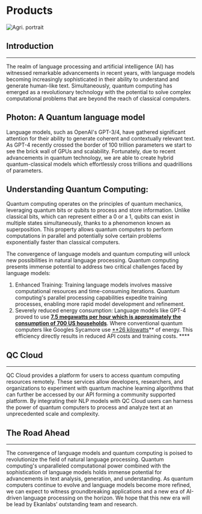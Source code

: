 # Products

![Agri. portrait](https://cdn.pixabay.com/photo/2016/11/08/05/54/agriculture-1807581_1280.jpg)

## Introduction

---

The realm of language processing and artificial intelligence (AI) has witnessed remarkable advancements in recent years, with language models becoming increasingly sophisticated in their ability to understand and generate human-like text. Simultaneously, quantum computing has emerged as a revolutionary technology with the potential to solve complex computational problems that are beyond the reach of classical computers.

## Photon: A Quantum language model

Language models, such as OpenAI's GPT-3/4, have gathered significant attention for their ability to generate coherent and contextually relevant text. As GPT-4 recently crossed the border of 100 trillion parameters we start to see the brick wall of GPUs and scalability. Fortunately, due to recent advancements in quantum technology, we are able to create hybrid quantum-classical models which effortlessly cross trillions and quadrillions of parameters.

## Understanding Quantum Computing:

Quantum computing operates on the principles of quantum mechanics, leveraging quantum bits or qubits to process and store information. Unlike classical bits, which can represent either a 0 or a 1, qubits can exist in multiple states simultaneously, thanks to a phenomenon known as superposition. This property allows quantum computers to perform computations in parallel and potentially solve certain problems exponentially faster than classical computers.

The convergence of language models and quantum computing will unlock new possibilities in natural language processing. Quantum computing presents immense potential to address two critical challenges faced by language models:

1. Enhanced Training: Training language models involves massive computational resources and time-consuming iterations. Quantum computing's parallel processing capabilities expedite training processes, enabling more rapid model development and refinement.
2. Severely reduced energy consumption: Language models like GPT-4 proved to use ********************************[7.5 megawatts per hour which is approximately the consumption of 700 US households](https://ts2.space/en/exploring-the-environmental-footprint-of-gpt-4-energy-consumption-and-sustainability/)********************************. Where conventional quantum computers like Googles Sycamore use [**26 kilowatts](https://ts2.space/en/exploring-the-environmental-footprint-of-gpt-4-energy-consumption-and-sustainability/)** of energy. This efficiency directly results in reduced API costs and training costs. **** 

## QC Cloud

---

QC Cloud provides a platform for users to access quantum computing resources remotely. These services allow developers, researchers, and organizations to experiment with quantum machine learning algorithms that can further be accessed by our API forming a community supported platform. By integrating their NLP models with QC Cloud users can harness the power of quantum computers to process and analyze text at an unprecedented scale and complexity.

## The Road Ahead

---

The convergence of language models and quantum computing is poised to revolutionize the field of natural language processing. Quantum computing's unparalleled computational power combined with the sophistication of language models holds immense potential for advancements in text analysis, generation, and understanding. As quantum computers continue to evolve and language models become more refined, we can expect to witness groundbreaking applications and a new era of AI-driven language processing on the horizon. We hope that this new era will be lead by Ekanlabs’ outstanding team and research.
